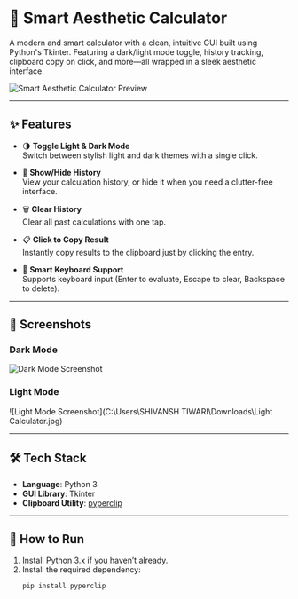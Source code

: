 # 🧠 Smart Aesthetic Calculator

A modern and smart calculator with a clean, intuitive GUI built using Python's Tkinter. Featuring a dark/light mode toggle, history tracking, clipboard copy on click, and more—all wrapped in a sleek aesthetic interface.

![Smart Aesthetic Calculator Preview](preview.gif)

---

## ✨ Features

- 🌗 **Toggle Light & Dark Mode**  
  Switch between stylish light and dark themes with a single click.

- 📜 **Show/Hide History**  
  View your calculation history, or hide it when you need a clutter-free interface.

- 🗑️ **Clear History**  
  Clear all past calculations with one tap.

- 📋 **Click to Copy Result**  
  Instantly copy results to the clipboard just by clicking the entry.

- 🧠 **Smart Keyboard Support**  
  Supports keyboard input (Enter to evaluate, Escape to clear, Backspace to delete).

---

## 🎨 Screenshots

### Dark Mode  
![Dark Mode Screenshot](C:\Users\SHIVANSH_TIWARI\Downloads\Dark_Calculator.jpg)

### Light Mode  
![Light Mode Screenshot](C:\Users\SHIVANSH TIWARI\Downloads\Light Calculator.jpg)

---

## 🛠️ Tech Stack

- **Language**: Python 3  
- **GUI Library**: Tkinter  
- **Clipboard Utility**: [pyperclip](https://pypi.org/project/pyperclip/)

---

## 🚀 How to Run

1. Install Python 3.x if you haven’t already.
2. Install the required dependency:
   ```bash
   pip install pyperclip
